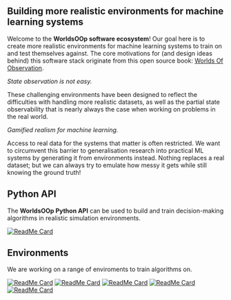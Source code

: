 ## Building more realistic environments for machine learning systems

Welcome to the **WorldsOOp software ecosystem**! Our goal here is to create more realistic environments for machine learning systems to train on and test themselves against. The core motivations for (and design ideas behind) this software stack originate from this open source book: [Worlds Of Observation](https://umbralcalc.github.io/worlds-of-observation/).

_State observation is not easy._

These challenging environments have been designed to reflect the difficulties with handling more realistic datasets, as well as the partial state observability that is nearly always the case when working on problems in the real world.

_Gamified realism for machine learning._

Access to real data for the systems that matter is often restricted. We want to circumvent this barrier to generalisation research into practical ML systems by generating it from environments instead. Nothing replaces a real dataset; but we can always try to emulate how messy it gets while still knowing the ground truth!

## Python API

The **WorldsOOp Python API** can be used to build and train decision-making algorithms in realistic simulation environments.

[![ReadMe Card](https://github-readme-stats.vercel.app/api/pin/?username=worldsoop&repo=worldsoop)](https://github.com/worldsoop/worldsoop)

## Environments

We are working on a range of enviroments to train algorithms on.

[![ReadMe Card](https://github-readme-stats.vercel.app/api/pin/?username=worldsoop&repo=trywizard)](https://github.com/worldsoop/trywizard)
[![ReadMe Card](https://github-readme-stats.vercel.app/api/pin/?username=worldsoop&repo=paraspace)](https://github.com/worldsoop/paraspace)
[![ReadMe Card](https://github-readme-stats.vercel.app/api/pin/?username=worldsoop&repo=market-envy)](https://github.com/worldsoop/market-envy)
[![ReadMe Card](https://github-readme-stats.vercel.app/api/pin/?username=worldsoop&repo=relief-chains)](https://github.com/worldsoop/relief-chains)
[![ReadMe Card](https://github-readme-stats.vercel.app/api/pin/?username=worldsoop&repo=anglersim)](https://github.com/worldsoop/anglersim)
